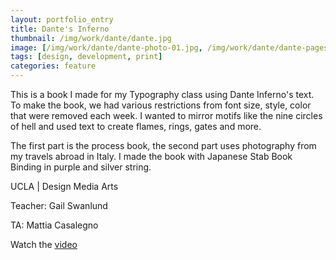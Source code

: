 ```yaml
---
layout: portfolio_entry
title: Dante's Inferno
thumbnail: /img/work/dante/dante.jpg
image: [/img/work/dante/dante-photo-01.jpg, /img/work/dante/dante-pages/dante-page-text-fire.jpg]
tags: [design, development, print]
categories: feature
---
```


This is a book I made for my Typography class using Dante Inferno's text. To make the book, we had various restrictions from font size, style, color that were removed each week. I wanted to mirror motifs like the nine circles of hell and used text to create flames, rings, gates and more.

The first part is the process book, the second part uses photography from my travels abroad in Italy. I made the book with Japanese Stab Book Binding in purple and silver string.

UCLA &#124; Design Media Arts

Teacher: Gail Swanlund

TA: Mattia Casalegno

Watch the [video](https://vimeo.com/11486287)